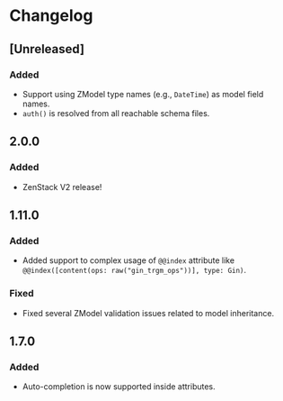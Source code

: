# Changelog

## [Unreleased]
### Added
- Support using ZModel type names (e.g., `DateTime`) as model field names.
- `auth()` is resolved from all reachable schema files.

## 2.0.0
### Added
- ZenStack V2 release!

## 1.11.0
### Added
- Added support to complex usage of `@@index` attribute like `@@index([content(ops: raw("gin_trgm_ops"))], type: Gin)`.
### Fixed
- Fixed several ZModel validation issues related to model inheritance.

## 1.7.0

### Added

-   Auto-completion is now supported inside attributes.
